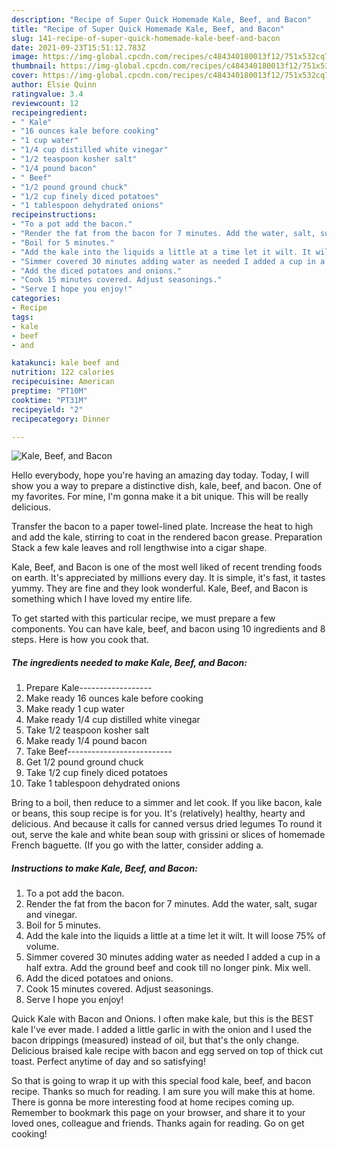 ```yaml
---
description: "Recipe of Super Quick Homemade Kale, Beef, and Bacon"
title: "Recipe of Super Quick Homemade Kale, Beef, and Bacon"
slug: 141-recipe-of-super-quick-homemade-kale-beef-and-bacon
date: 2021-09-23T15:51:12.783Z
image: https://img-global.cpcdn.com/recipes/c484340180013f12/751x532cq70/kale-beef-and-bacon-recipe-main-photo.jpg
thumbnail: https://img-global.cpcdn.com/recipes/c484340180013f12/751x532cq70/kale-beef-and-bacon-recipe-main-photo.jpg
cover: https://img-global.cpcdn.com/recipes/c484340180013f12/751x532cq70/kale-beef-and-bacon-recipe-main-photo.jpg
author: Elsie Quinn
ratingvalue: 3.4
reviewcount: 12
recipeingredient:
- " Kale"
- "16 ounces kale before cooking"
- "1 cup water"
- "1/4 cup distilled white vinegar"
- "1/2 teaspoon kosher salt"
- "1/4 pound bacon"
- " Beef"
- "1/2 pound ground chuck"
- "1/2 cup finely diced potatoes"
- "1 tablespoon dehydrated onions"
recipeinstructions:
- "To a pot add the bacon."
- "Render the fat from the bacon for 7 minutes. Add the water, salt, sugar and vinegar."
- "Boil for 5 minutes."
- "Add the kale into the liquids a little at a time let it wilt. It will loose 75% of volume."
- "Simmer covered 30 minutes adding water as needed I added a cup in a half extra. Add the ground beef and cook till no longer pink. Mix well."
- "Add the diced potatoes and onions."
- "Cook 15 minutes covered. Adjust seasonings."
- "Serve I hope you enjoy!"
categories:
- Recipe
tags:
- kale
- beef
- and

katakunci: kale beef and 
nutrition: 122 calories
recipecuisine: American
preptime: "PT10M"
cooktime: "PT31M"
recipeyield: "2"
recipecategory: Dinner

---
```



![Kale, Beef, and Bacon](https://img-global.cpcdn.com/recipes/c484340180013f12/751x532cq70/kale-beef-and-bacon-recipe-main-photo.jpg)

Hello everybody, hope you're having an amazing day today. Today, I will show you a way to prepare a distinctive dish, kale, beef, and bacon. One of my favorites. For mine, I'm gonna make it a bit unique. This will be really delicious.

Transfer the bacon to a paper towel-lined plate. Increase the heat to high and add the kale, stirring to coat in the rendered bacon grease. Preparation Stack a few kale leaves and roll lengthwise into a cigar shape.

Kale, Beef, and Bacon is one of the most well liked of recent trending foods on earth. It's appreciated by millions every day. It is simple, it's fast, it tastes yummy. They are fine and they look wonderful. Kale, Beef, and Bacon is something which I have loved my entire life.


To get started with this particular recipe, we must prepare a few components. You can have kale, beef, and bacon using 10 ingredients and 8 steps. Here is how you cook that.

<!--inarticleads1-->

##### The ingredients needed to make Kale, Beef, and Bacon:

1. Prepare  Kale------------------
1. Make ready 16 ounces kale before cooking
1. Make ready 1 cup water
1. Make ready 1/4 cup distilled white vinegar
1. Take 1/2 teaspoon kosher salt
1. Make ready 1/4 pound bacon
1. Take  Beef--------------------------
1. Get 1/2 pound ground chuck
1. Take 1/2 cup finely diced potatoes
1. Take 1 tablespoon dehydrated onions


Bring to a boil, then reduce to a simmer and let cook. If you like bacon, kale or beans, this soup recipe is for you. It&#39;s (relatively) healthy, hearty and delicious. And because it calls for canned versus dried legumes To round it out, serve the kale and white bean soup with grissini or slices of homemade French baguette. (If you go with the latter, consider adding a. 

<!--inarticleads2-->

##### Instructions to make Kale, Beef, and Bacon:

1. To a pot add the bacon.
1. Render the fat from the bacon for 7 minutes. Add the water, salt, sugar and vinegar.
1. Boil for 5 minutes.
1. Add the kale into the liquids a little at a time let it wilt. It will loose 75% of volume.
1. Simmer covered 30 minutes adding water as needed I added a cup in a half extra. Add the ground beef and cook till no longer pink. Mix well.
1. Add the diced potatoes and onions.
1. Cook 15 minutes covered. Adjust seasonings.
1. Serve I hope you enjoy!


Quick Kale with Bacon and Onions. I often make kale, but this is the BEST kale I&#39;ve ever made. I added a little garlic in with the onion and I used the bacon drippings (measured) instead of oil, but that&#39;s the only change. Delicious braised kale recipe with bacon and egg served on top of thick cut toast. Perfect anytime of day and so satisfying! 

So that is going to wrap it up with this special food kale, beef, and bacon recipe. Thanks so much for reading. I am sure you will make this at home. There is gonna be more interesting food at home recipes coming up. Remember to bookmark this page on your browser, and share it to your loved ones, colleague and friends. Thanks again for reading. Go on get cooking!
